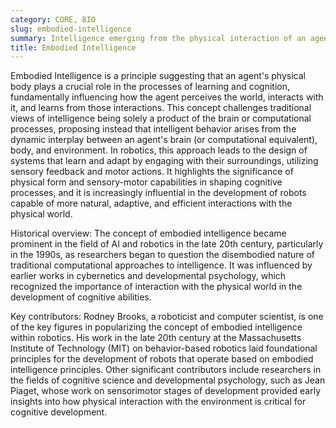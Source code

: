 ```yaml
---
category: CORE, BIO
slug: embodied-intelligence
summary: Intelligence emerging from the physical interaction of an agent with its environment, emphasizing the importance of a body in learning and cognition.
title: Embodied Intelligence
---
```


Embodied Intelligence is a principle suggesting that an agent's physical body plays a crucial role in the processes of learning and cognition, fundamentally influencing how the agent perceives the world, interacts with it, and learns from those interactions. This concept challenges traditional views of intelligence being solely a product of the brain or computational processes, proposing instead that intelligent behavior arises from the dynamic interplay between an agent's brain (or computational equivalent), body, and environment. In robotics, this approach leads to the design of systems that learn and adapt by engaging with their surroundings, utilizing sensory feedback and motor actions. It highlights the significance of physical form and sensory-motor capabilities in shaping cognitive processes, and it is increasingly influential in the development of robots capable of more natural, adaptive, and efficient interactions with the physical world.

Historical overview: The concept of embodied intelligence became prominent in the field of AI and robotics in the late 20th century, particularly in the 1990s, as researchers began to question the disembodied nature of traditional computational approaches to intelligence. It was influenced by earlier works in cybernetics and developmental psychology, which recognized the importance of interaction with the physical world in the development of cognitive abilities.

Key contributors: Rodney Brooks, a roboticist and computer scientist, is one of the key figures in popularizing the concept of embodied intelligence within robotics. His work in the late 20th century at the Massachusetts Institute of Technology (MIT) on behavior-based robotics laid foundational principles for the development of robots that operate based on embodied intelligence principles. Other significant contributors include researchers in the fields of cognitive science and developmental psychology, such as Jean Piaget, whose work on sensorimotor stages of development provided early insights into how physical interaction with the environment is critical for cognitive development.